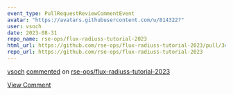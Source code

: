 ```yaml
---
event_type: PullRequestReviewCommentEvent
avatar: "https://avatars.githubusercontent.com/u/814322?"
user: vsoch
date: 2023-08-31
repo_name: rse-ops/flux-radiuss-tutorial-2023
html_url: https://github.com/rse-ops/flux-radiuss-tutorial-2023/pull/3#discussion_r1310971620
repo_url: https://github.com/rse-ops/flux-radiuss-tutorial-2023
---
```


<a href='https://github.com/vsoch' target='_blank'>vsoch</a> <a href='https://github.com/rse-ops/flux-radiuss-tutorial-2023/pull/3#discussion_r1310971620' target='_blank'>commented</a> on <a href='https://github.com/rse-ops/flux-radiuss-tutorial-2023' target='_blank'>rse-ops/flux-radiuss-tutorial-2023</a>

<a href='https://github.com/rse-ops/flux-radiuss-tutorial-2023/pull/3#discussion_r1310971620' target='_blank'>View Comment</a>